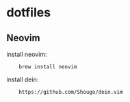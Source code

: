 # dotfiles

## Neovim

install neovim:

		brew install neovim

install dein:

		https://github.com/Shougo/dein.vim
